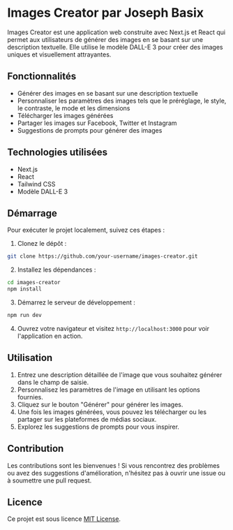 # Images Creator par Joseph Basix

Images Creator est une application web construite avec Next.js et React qui permet aux utilisateurs de générer des images en se basant sur une description textuelle. Elle utilise le modèle DALL-E 3 pour créer des images uniques et visuellement attrayantes.

## Fonctionnalités

- Générer des images en se basant sur une description textuelle
- Personnaliser les paramètres des images tels que le préréglage, le style, le contraste, le mode et les dimensions
- Télécharger les images générées
- Partager les images sur Facebook, Twitter et Instagram
- Suggestions de prompts pour générer des images

## Technologies utilisées

- Next.js
- React
- Tailwind CSS
- Modèle DALL-E 3

## Démarrage

Pour exécuter le projet localement, suivez ces étapes :

1. Clonez le dépôt :

```bash
git clone https://github.com/your-username/images-creator.git
```

2. Installez les dépendances :

```bash
cd images-creator
npm install
```

3. Démarrez le serveur de développement :

```bash
npm run dev
```

4. Ouvrez votre navigateur et visitez `http://localhost:3000` pour voir l'application en action.

## Utilisation

1. Entrez une description détaillée de l'image que vous souhaitez générer dans le champ de saisie.
2. Personnalisez les paramètres de l'image en utilisant les options fournies.
3. Cliquez sur le bouton "Générer" pour générer les images.
4. Une fois les images générées, vous pouvez les télécharger ou les partager sur les plateformes de médias sociaux.
5. Explorez les suggestions de prompts pour vous inspirer.

## Contribution

Les contributions sont les bienvenues ! Si vous rencontrez des problèmes ou avez des suggestions d'amélioration, n'hésitez pas à ouvrir une issue ou à soumettre une pull request.

## Licence

Ce projet est sous licence [MIT License](LICENSE).